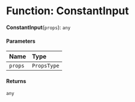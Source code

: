 # Function: ConstantInput

**ConstantInput**(`props`): `any`

#### Parameters

| Name | Type |
| :------ | :------ |
| `props` | `PropsType` |

#### Returns

`any`

